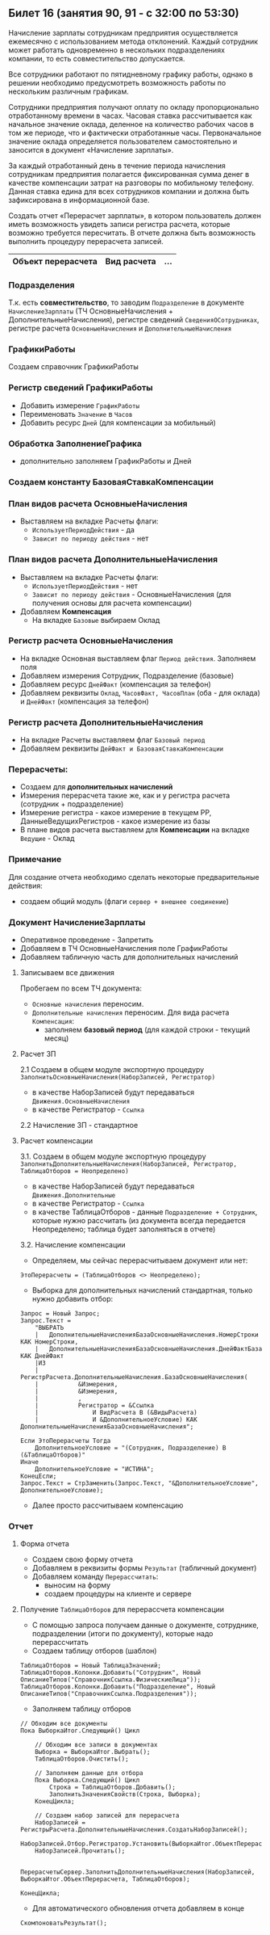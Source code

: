## Билет 16 (занятия 90, 91 - c 32:00 по 53:30)

Начисление зарплаты сотрудникам предприятия осуществляется ежемесячно с использованием метода отклонений. Каждый сотрудник может работать одновременно в нескольких подразделениях компании, то есть совместительство допускается.

Все сотрудники работают по пятидневному графику работы, однако в решении необходимо предусмотреть возможность работы по нескольким различным графикам.

Сотрудники предприятия получают оплату по окладу пропорционально отработанному времени в часах. Часовая ставка рассчитывается как начальное значение оклада, деленное на количество рабочих часов в том же периоде, что и фактически отработанные часы. Первоначальное значение оклада определяется пользователем самостоятельно и заносится в документ «Начисление зарплаты».

За каждый отработанный день в течение периода начисления сотрудникам предприятия полагается фиксированная сумма денег в качестве компенсации затрат на разговоры по мобильному телефону. Данная ставка едина для всех сотрудников компании и должна быть зафиксирована в информационной базе.

Создать отчет «Перерасчет зарплаты», в котором пользователь должен иметь возможность увидеть записи регистра расчета, которые возможно требуется пересчитать. В отчете должна быть возможность выполнить процедуру перерасчета записей.

|Объект перерасчета	|Вид расчета |… |
|---|---|---|



### Подразделения

Т.к. есть **совместительство**, то заводим `Подразделение` в документе `НачислениеЗарплаты` (ТЧ ОсновныеНачисления + ДополнительныеНачисления), регистре сведений `СведенияОСотрудниках`, регистре расчета `ОсновныеНачисления` и `ДополнительныеНачисления`


### ГрафикиРаботы
Создаем справочник ГрафикиРаботы


### Регистр сведений ГрафикиРаботы
- Добавить измерение `ГрафикРаботы`
- Переименовать `Значение` в `Часов`
- Добавить ресурс `Дней` (для компенсации за мобильный) 


### Обработка ЗаполнениеГрафика
- дополнительно заполняем ГрафикРаботы и Дней


### Создаем константу БазоваяСтавкаКомпенсации


### План видов расчета ОсновныеНачисления
- Выставляем на вкладке Расчеты флаги:
	- `ИспользуетПериодДействия` - да
	- `Зависит по периоду действия` - нет

### План видов расчета ДополнительныеНачисления
- Выставляем на вкладке Расчеты флаги:
	- `ИспользуетПериодДействия` - нет
	- `Зависит по периоду действия` - ОсновныеНачисления (для получения основы для расчета компенсации)
- Добавляем **Компенсация**
	- На вкладке `Базовые` выбираем Оклад


### Регистр расчета ОсновныеНачисления
- На вкладке Основная выставляем флаг `Период действия`. Заполняем поля
- Добавляем измерения Сотрудник, Подразделение (базовые)
- Добавляем ресурс `ДнейФакт` (компенсация за телефон)
- Добавляем реквизиты `Оклад`,  `ЧасовФакт, ЧасовПлан` (оба - для оклада) и `ДнейФакт` (компенсация за телефон)


### Регистр расчета ДополнительныеНачисления
- На вкладке Расчеты выставляем флаг `Базовый период`
- Добавляем реквизиты `ДейФакт и БазоваяСтавкаКомпенсации`


### Перерасчеты:
- Создаем для **дополнительных начислений**
- Измерения перерасчета такие же, как и у регистра расчета (сотрудник + подразделение)
- Измерение регистра - какое измерение в текущем РР, ДанныеВедущихРегистров - какое измерение из базы
- В плане видов расчета выставляем для **Компенсации** на вкладке `Ведущие` - Оклад



### Примечание
Для создание отчета необходимо сделать некоторые предварительные действия:
- создаем общий модуль (флаги `сервер + внешнее соединение`)

### Документ НачислениеЗарплаты
- Оперативное проведение - Запретить
- Добавляем в ТЧ ОсновныеНачисления поле ГрафикРаботы
- Добавляем табличную часть для дополнительных начислений


1. Записываем все движения

	Пробегаем по всем ТЧ документа:
	- `Основные начисления` переносим.
	- `Дополнительные начисления` переносим. Для вида расчета `Компенсация`:
		- заполняем **базовый период** (для каждой строки - текущий месяц)

2. Расчет ЗП

	2.1 Создаем в общем модуле экспортную процедуру `ЗаполнитьОсновныеНачисления(НаборЗаписей, Регистратор)` 
	- в качестве НаборЗаписей будут передаваться `Движения.ОсновныеНачисления`
	- в качестве Регистратор - `Ссылка`

	2.2 Начисление ЗП - стандартное

3. Расчет компенсации

	3.1. Создаем в общем модуле экспортную процедуру `ЗаполнитьДополнительныеНачисления(НаборЗаписей, Регистратор, ТаблицаОтборов = Неопределено)`
	- в качестве НаборЗаписей будут передаваться `Движения.Дополнительные`
	- в качестве Регистратор - `Ссылка`
	- в качестве ТаблицаОтборов - данные `Подразделение + Сотрудник`, которые нужно рассчитать (из документа всегда передается Неопределено; таблица будет 	заполняться в отчете)
	
	3.2. Начисление компенсации

	- Определяем, мы сейчас перерасчитываем документ или нет: 
	```1c
	ЭтоПерерасчеты = (ТаблицаОтборов <> Неопределено);
	```
	- Выборка для дополнительных начислений стандартная, только нужно добавить отбор:
	```1c	
	Запрос = Новый Запрос;
	Запрос.Текст = 
		"ВЫБРАТЬ
		|	ДополнительныеНачисленияБазаОсновныеНачисления.НомерСтроки КАК НомерСтроки,
		|	ДополнительныеНачисленияБазаОсновныеНачисления.ДнейФактБаза КАК ДнейФакт
		|ИЗ
		|	РегистрРасчета.ДополнительныеНачисления.БазаОсновныеНачисления(
		|			&Измерения,
		|			&Измерения,
		|			,
		|			Регистратор = &Ссылка
		|				И ВидРасчета В (&ВидыРасчета)
		|				И &ДополнительноеУсловие) КАК ДополнительныеНачисленияБазаОсновныеНачисления";
	
	Если ЭтоПерерасчеты Тогда
		ДополнительноеУсловие = "(Сотрудник, Подразделение) В (&ТаблицаОтборов)"
	Иначе
		ДополнительноеУсловие = "ИСТИНА";
	КонецЕсли;
	Запрос.Текст = СтрЗаменить(Запрос.Текст, "&ДополнительноеУсловие", ДополнительноеУсловие);
	```
	- Далее просто рассчитываем компенсацию


### Отчет

1. Форма отчета

	- Создаем свою форму отчета
	- Добавляем в реквизиты формы `Результат` (табличный документ)
	- Добавляем команду `Перерассчитать`:
		- выносим на форму
		- создаем процедуры на клиенте и сервере

2. Получение `ТаблицаОтборов` для перерассчета компенсации

	- С помощью запроса получаем данные о документе, сотруднике, подразделении (итоги по документу), которые надо перерассчитать
	- Создаем таблицу отборов (шаблон)
	```1c
	ТаблицаОтборов = Новый ТаблицаЗначений; 
	ТаблицаОтборов.Колонки.Добавить("Сотрудник", Новый ОписаниеТипов("СправочникСсылка.ФизическиеЛица"));
	ТаблицаОтборов.Колонки.Добавить("Подразделение", Новый ОписаниеТипов("СправочникСсылка.Подразделения"));
	```
	- Заполняем таблицу отборов
	```1c
	// Обходим все документы
	Пока ВыборкаИтог.Следующий() Цикл
		
		// Обходим все записи в документах
		Выборка = ВыборкаИтог.Выбрать();
		ТаблицаОтборов.Очистить();
		
		// Заполняем данные для отбора
		Пока Выборка.Следующий() Цикл
			Строка = ТаблицаОтборов.Добавить();
			ЗаполнитьЗначенияСвойств(Строка, Выборка);
		КонецЦикла;
		
		// Создаем набор записей для перерасчета
		НаборЗаписей = РегистрыРасчета.ДополнительныеНачисления.СоздатьНаборЗаписей();
		НаборЗаписей.Отбор.Регистратор.Установить(ВыборкаИтог.ОбъектПерерасчета);
		НаборЗаписей.Прочитать();
		
		ПерерасчетыСервер.ЗаполнитьДополнительныеНачисления(НаборЗаписей, ВыборкаИтог.ОбъектПерерасчета, ТаблицаОтборов);
		
	КонецЦикла;
	```
	- Для автоматического обновления отчета добавляем в конце
	```1c
	СкомпоноватьРезультат();
	```